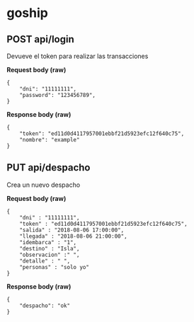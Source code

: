 # goship

## POST api/login

Devueve el token para realizar las transacciones

**Request body (raw)**
```
{
    "dni": "11111111",
    "password": "123456789",
}
```

**Response body (raw)**
```
{
    "token": "ed11d0d4117957001ebbf21d5923efc12f640c75",
    "nombre": "example"
}
```

## PUT api/despacho

Crea un nuevo despacho

**Request body (raw)**
```
{
	"dni" : "11111111",
	"token" : "ed11d0d4117957001ebbf21d5923efc12f640c75",
	"salida" : "2018-08-06 17:00:00",
	"llegada" : "2018-08-06 21:00:00",
	"idembarca" : "1",
	"destino" : "Isla",
	"observacion" :" ",
	"detalle" : " ",
	"personas" : "solo yo"
}
```

**Response body (raw)**
```
{
    "despacho": "ok"
}
```
